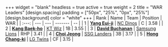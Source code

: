 +++
widget = "blank"
headless = true
active = true
weight = 2
title = "WAR Leaders"
[design.spacing]
padding = ["50px", "25%", "0px", "25%"]
[design.background]
color = "white"
+++
| Rank | Name | Team | Position | WAR |
| :---: | --- | --- | ------- | -- |
| 1 | [**Yang Eui-ji**](/players/215) | [NC Dinos](/teams/NCDinos) | C | 3.58 |
| 2 | [**Kang Baek-ho**](/players/11863) | [KT Wiz](/teams/KTWiz) | 1B | 3.55 |
| 3 | [**David Buchanan**](/players/13683) | [Samsung Lions](/teams/SamsungLions) | RHP | 3.41 |
| 4 | [**Choi Jeong**](/players/3162) | [SSG Landers](/teams/SSGLanders) | 3B | 3.17 |
| 5 | [**Hong Chang-ki**](/players/9805) | [LG Twins](/teams/LGTwins) | CF | 3.15 |
